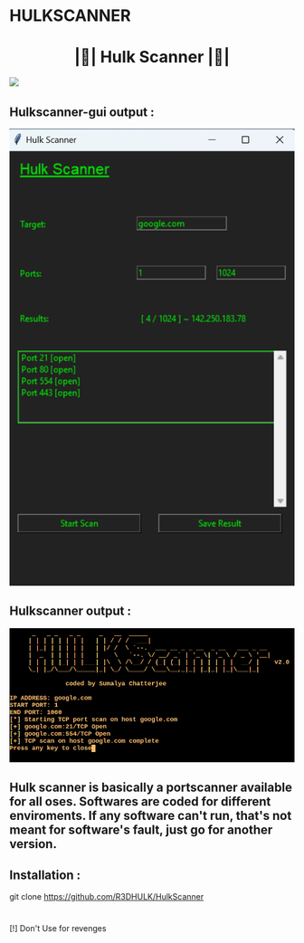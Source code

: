 # HULKSCANNER
# <div align="center">|👾| Hulk Scanner |👾|</div> 
![](scanner.gif)
## Hulkscanner-gui output :
![](hulkscanner-gui.png)
## Hulkscanner output :
![](hulkscanner.png)
## Hulk scanner is basically a portscanner available for all oses. Softwares are coded for different enviroments. If any software can't run, that's not meant for software's fault, just go for another version. 
##
## Installation :
git clone https://github.com/R3DHULK/HulkScanner
## 
#
[!] Don't Use for revenges